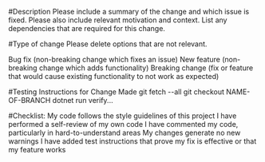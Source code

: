 #Description
Please include a summary of the change and which issue is fixed. Please also include relevant motivation and context. List any dependencies that are required for this change.

#Type of change
Please delete options that are not relevant.

Bug fix (non-breaking change which fixes an issue)
New feature (non-breaking change which adds functionality)
Breaking change (fix or feature that would cause existing functionality to not work as expected)
 
#Testing Instructions for Change Made
git fetch --all
git checkout NAME-OF-BRANCH
dotnet run
verify...

#Checklist:
 My code follows the style guidelines of this project
 I have performed a self-review of my own code
 I have commented my code, particularly in hard-to-understand areas
 My changes generate no new warnings
 I have added test instructions that prove my fix is effective or that my feature works
